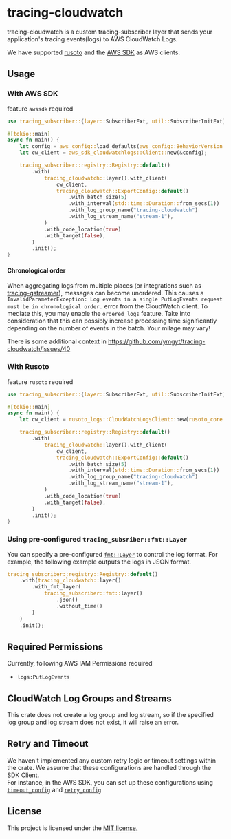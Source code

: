 # tracing-cloudwatch

tracing-cloudwatch is a custom tracing-subscriber layer that sends your application's tracing events(logs) to AWS CloudWatch Logs.

We have supported [rusoto](https://github.com/rusoto/rusoto) and the [AWS SDK](https://github.com/awslabs/aws-sdk-rust) as AWS clients.

## Usage

### With AWS SDK

feature `awssdk` required

```rust
use tracing_subscriber::{layer::SubscriberExt, util::SubscriberInitExt};

#[tokio::main]
async fn main() {
    let config = aws_config::load_defaults(aws_config::BehaviorVersion::latest()).await;
    let cw_client = aws_sdk_cloudwatchlogs::Client::new(&config);

    tracing_subscriber::registry::Registry::default()
        .with(
            tracing_cloudwatch::layer().with_client(
                cw_client,
                tracing_cloudwatch::ExportConfig::default()
                    .with_batch_size(5)
                    .with_interval(std::time::Duration::from_secs(1))
                    .with_log_group_name("tracing-cloudwatch")
                    .with_log_stream_name("stream-1"),
            )
            .with_code_location(true)
            .with_target(false),
        )
        .init();
}
```

#### Chronological order

When aggregating logs from multiple places (or integrations such as [tracing-gstreamer](https://crates.io/crates/tracing-gstreamer)), messages can become unordered. This causes a `InvalidParameterException: Log events in a single PutLogEvents request must be in chronological order.` error from the CloudWatch client. To mediate this, you may enable the `ordered_logs` feature. Take into consideration that this can possibly increase processing time significantly depending on the number of events in the batch. Your milage may vary!

There is some additional context in https://github.com/ymgyt/tracing-cloudwatch/issues/40

### With Rusoto

feature `rusoto` required

```rust
use tracing_subscriber::{layer::SubscriberExt, util::SubscriberInitExt};

#[tokio::main]
async fn main() {
    let cw_client = rusoto_logs::CloudWatchLogsClient::new(rusoto_core::Region::ApNortheast1);

    tracing_subscriber::registry::Registry::default()
        .with(
            tracing_cloudwatch::layer().with_client(
                cw_client,
                tracing_cloudwatch::ExportConfig::default()
                    .with_batch_size(5)
                    .with_interval(std::time::Duration::from_secs(1))
                    .with_log_group_name("tracing-cloudwatch")
                    .with_log_stream_name("stream-1"),
            )
            .with_code_location(true)
            .with_target(false),
        )
        .init();
}
```

### Using pre-configured `tracing_subsriber::fmt::Layer`

You can specify a pre-configured [`fmt::Layer`](https://docs.rs/tracing-subscriber/latest/tracing_subscriber/fmt/struct.Layer.html) to control the log format.
For example, the following example outputs the logs in JSON format.

```rust
tracing_subscriber::registry::Registry::default()
    .with(tracing_cloudwatch::layer()
        .with_fmt_layer(
            tracing_subscriber::fmt::layer()
                .json()
                .without_time()
        )
    )
    .init();
```

## Required Permissions

Currently, following AWS IAM Permissions required

- `logs:PutLogEvents`

## CloudWatch Log Groups and Streams

This crate does not create a log group and log stream, so if the specified log group and log stream does not exist, it will raise an error.

## Retry and Timeout

We haven't implemented any custom retry logic or timeout settings within the crate. We assume that these configurations are handled through the SDK Client.  
For instance, in the AWS SDK, you can set up these configurations using [`timeout_config`](https://docs.rs/aws-sdk-cloudwatchlogs/0.28.0/aws_sdk_cloudwatchlogs/config/struct.Builder.html#method.timeout_config) and [`retry_config`](https://docs.rs/aws-sdk-cloudwatchlogs/0.28.0/aws_sdk_cloudwatchlogs/config/struct.Builder.html#method.retry_config)

## License

This project is licensed under the [MIT license.](./LICENSE)
